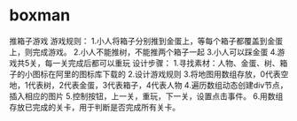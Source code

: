 # boxman
推箱子游戏
游戏规则：
1.小人将箱子分别推到金蛋上，等每个箱子都覆盖到金蛋上，则完成游戏。
2.小人不能推树，不能推两个箱子一起
3.小人可以踩金蛋
4.游戏共5关，每一关完成后都可以重玩
设计步骤：
 1.寻找素材：人物、金蛋、树、箱子的小图标在阿里的图标库下载的
 2.设计游戏规则
 3.将地图用数组存放，0代表空地，1代表树，2代表金蛋，3代表箱子，4代表人物
 4.遍历数组动态创建div节点，插入相应的图片
 5.控制按钮，上一关，重玩，下一关，设置点击事件。
 6.用数组存放已完成的关卡，用于判断是否完成所有关卡。
